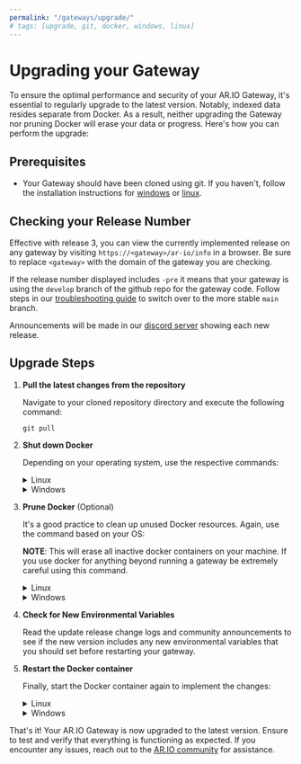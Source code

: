 ```yaml
---
permalink: "/gateways/upgrade/"
# tags: [upgrade, git, docker, windows, linux]
---
```


# Upgrading your Gateway

To ensure the optimal performance and security of your AR.IO Gateway, it's essential to regularly upgrade to the latest version. Notably, indexed data resides separate from Docker. As a result, neither upgrading the Gateway nor pruning Docker will erase your data or progress. Here's how you can perform the upgrade:

## Prerequisites

- Your Gateway should have been cloned using git. If you haven't, follow the installation instructions for [windows](/gateways/ar-io-node/windows-setup) or [linux](/gateways/ar-io-node/linux-setup).

## Checking your Release Number

Effective with release 3, you can view the currently implemented release on any gateway by visiting `https://<gateway>/ar-io/info` in a browser. Be sure to replace `<gateway>` with the domain of the gateway you are checking.

If the release number displayed includes `-pre` it means that your gateway is using the `develop` branch of the github repo for the gateway code. Follow steps in our [troubleshooting guide](./troubleshooting.md) to switch over to the more stable `main` branch.

Announcements will be made in our [discord server](https://discord.gg/7zUPfN4D6g) showing each new release.


## Upgrade Steps

1. **Pull the latest changes from the repository**

    Navigate to your cloned repository directory and execute the following command:

    ```
    git pull
    ```

2. **Shut down Docker**

    Depending on your operating system, use the respective commands:

    <details>
    <summary>Linux</summary>

    ```
    sudo docker-compose down -v
    ```

    </details>

    <details>
    <summary>Windows</summary>

    ```

    docker-compose down -v

    ```

    </details>


3. **Prune Docker** (Optional)


    It's a good practice to clean up unused Docker resources. Again, use the command based on your OS:

    **NOTE**: This will erase all inactive docker containers on your machine. If you use docker for anything beyond running a gateway be extremely careful using this command.

    <details>
    <summary>Linux</summary>

    ```

    sudo docker system prune

    ```

    </details>

    <details>
    <summary>Windows</summary>

    ```

    docker system prune

    ```

    </details>

4. **Check for New Environmental Variables**

    Read the update release change logs and community announcements to see if the new version includes any new environmental variables that you should set before restarting your gateway.

5. **Restart the Docker container**

    Finally, start the Docker container again to implement the changes:

    <details>
    <summary>Linux</summary>

    ```
    sudo docker-compose up -d
    ```

    </details>

    <details>
    <summary>Windows</summary>

    ```
    docker-compose up -d
    ```

      **NOTE**: Effective with Release #3, it is no longer required to include the `--build` flag when starting your gateway. Docker will automatically build using the image specified in the `docker-commpose.yaml` file. 

    </details>

That's it! Your AR.IO Gateway is now upgraded to the latest version. Ensure to test and verify that everything is functioning as expected. If you encounter any issues, reach out to the [AR.IO community](https://discord.gg/7zUPfN4D6g) for assistance.

